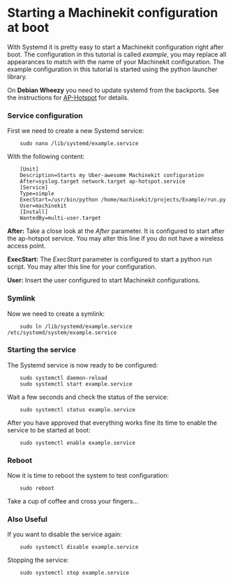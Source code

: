 # Starting a Machinekit configuration at boot
With Systemd it is pretty easy to start a Machinekit configuration right after boot. The configuration in this tutorial is called _example_, you may replace all appearances to match with the name of your Machinekit configuration. The example configuration in this tutorial is started using the python launcher library.

On **Debian Wheezy** you need to update systemd from the backports. See the instructions for [AP-Hotspot](https://github.com/strahlex/AP-Hotspot#install) for details.
### Service configuration
First we need to create a new Systemd service:

        sudo nano /lib/systemd/example.service

With the following content:

        [Unit]
        Description=Starts my Uber-awesome Machinekit configuration
        After=syslog.target network.target ap-hotspot.service
        [Service]
        Type=simple
        ExecStart=/usr/bin/python /home/machinekit/projects/Example/run.py
        User=machinekit
        [Install]
        WantedBy=multi-user.target

**After:** Take a close look at the _After_ parameter. It is configured to start after the ap-hotspot service. You may alter this line if you do not have a wireless access point.

**ExecStart:** The _ExecStart_ parameter is configured to start a python run script. You may alter this line for your configuration.

**User:** Insert the user configured to start Machinekit configurations.

### Symlink
Now we need to create a symlink:

        sudo ln /lib/systemd/example.service /etc/systemd/system/example.service

### Starting the service
The Systemd service is now ready to be configured:

        sudo systemctl daemon-reload
        sudo systemctl start example.service

Wait a few seconds and check the status of the service:

        sudo systemctl status example.service

After you have approved that everything works fine its time to enable the service to be started at boot:

        sudo systemctl enable example.service

### Reboot
Now it is time to reboot the system to test configuration:

        sudo reboot

Take a cup of coffee and cross your fingers...

### Also Useful

If you want to disable the service again:

        sudo systemctl disable example.service

Stopping the service:

        sudo systemctl stop example.service